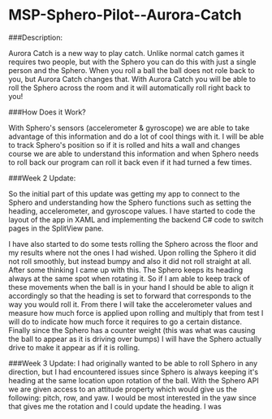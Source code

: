 # MSP-Sphero-Pilot--Aurora-Catch

###Description:

Aurora Catch is a new way to play catch. Unlike normal catch games it requires two people, but with the Sphero you can do this with just a single person and the Sphero. When you roll a ball the ball does not role back to you, but Aurora Catch changes that. With Aurora Catch you will be able to roll the Sphero across the room and it will automatically roll right back to you!




###How Does it Work?

With Sphero's sensors (accelerometer & gyroscope) we are able to take advantage of this information and do a lot of cool things with it. I will be able to track Sphero's position so if it is rolled and hits a wall and changes course we are able to understand this information and when Sphero needs to roll back our program can roll it back even if it had turned a few times.




###Week 2 Update:

So the initial part of this update was getting my app to connect to the Sphero and understanding how the Sphero functions such as setting the heading, accelerometer, and gyroscope values. I have started to code the layout of the app in XAML and implementing the backend C# code to switch pages in the SplitView pane.

I have also started to do some tests rolling the Sphero across the floor and my results where not the ones I had wished. Upon rolling the Sphero it did not roll smoothly, but instead bumpy and also it did not roll straight at all. After some thinking I came up with this. The Sphero keeps its heading always at the same spot when rotating it. So if I am able to keep track of these movements when the ball is in your hand I should be able to align it accordingly so that the heading is set to forward that corresponds to the way you would roll it. From there I will take the accelerometer values and measure how much force is applied upon rolling and multiply that from test I will do to indicate how much force it requires to go a certain distance. Finally since the Sphero has a counter weight (this was what was causing the ball to appear as it is driving over bumps) I will have the Sphero actually drive to make it appear as if it is rolling.




###Week 3 Update:
I had originally wanted to be able to roll Sphero in any direction, but I had encountered issues since Sphero is always keeping it's heading at the same location upon rotation of the ball. With the Sphero API we are given access to an attitude property which would give us the following: pitch, row, and yaw. I would be most interested in the yaw since that gives me the rotation and I could update the heading. I was
